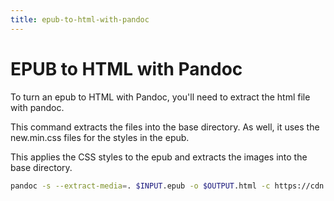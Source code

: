 ```yaml
---
title: epub-to-html-with-pandoc
---
```

# EPUB to HTML with Pandoc

To turn an epub to HTML with Pandoc, you'll need to extract the html
file with pandoc.

This command extracts the files into the base directory. As well, it
uses the new.min.css files for the styles in the epub.

This applies the CSS styles to the epub and extracts the images into the
base directory.

```sh
pandoc -s --extract-media=. $INPUT.epub -o $OUTPUT.html -c https://cdn.jsdelivr.net/npm/@exampledev/new.css@1.1.2/new.min.css
```
